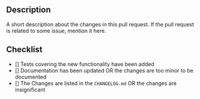 ## Description

A short description about the changes in this pull request. If the pull request is related to some issue, mention it here.

## Checklist

- [] Tests covering the new functionality have been added
- [] Documentation has been updated OR the changes are too minor to be documented
- [] The Changes are listed in the `CHANGELOG.md` OR the changes are insignificant
